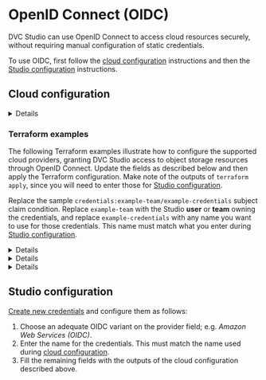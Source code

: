 # OpenID Connect (OIDC)

DVC Studio can use OpenID Connect to access cloud resources securely, without
requiring manual configuration of static credentials.

To use OIDC, first follow the [cloud configuration](#cloud-configuration)
instructions and then the [Studio configuration](#studio-configuration)
instructions.

## Cloud configuration

<details>

### Generic configuration details

- OpenID Connect Discovery URL:
  https://studio.iterative.ai/api/.well-known/openid-configuration

- Subject claim format: `credentials:{owner}/{name}` where `{owner}` is the name
  of the DVC Studio **user** or **team** owning the credentials, and `{name}` is
  the name of the DVC Studio
  [credentials](/doc/studio/user-guide/account-management#cloud-credentials).

</details>

### Terraform examples

The following Terraform examples illustrate how to configure the supported cloud
providers, granting DVC Studio access to object storage resources through OpenID
Connect. Update the fields as described below and then apply the Terraform
configuration. Make note of the outputs of `terraform apply`, since you will
need to enter those for [Studio configuration](#studio-configuration).

<admon type="tip">

Replace the sample `credentials:example-team/example-credentials` subject claim
condition. Replace `example-team` with the Studio **user** or **team** owning
the credentials, and replace `example-credentials` with any name you want to use
for those credentials. This name must match what you enter during
[Studio configuration](#studio-configuration).

</admon>

<details>

### Amazon Web Services

```hcl
terraform {
  required_providers {
    aws = {
      source  = "hashicorp/aws"
      version = "~> 4.16"
    }
  }

  required_version = ">= 1.2.0"
}

provider "aws" {
  region = "us-east-1"
}

locals {
  provider  = "studio.iterative.ai/api"
  condition = "credentials:example-team/example-credentials"
}

data "tls_certificate" "studio" {
  url = "https://${local.provider}"
}

data "aws_iam_policy_document" "studio_assume_role" {
  statement {
    effect  = "Allow"
    actions = ["sts:AssumeRoleWithWebIdentity"]

    principals {
      type        = "Federated"
      identifiers = [aws_iam_openid_connect_provider.studio.arn]
    }

    condition {
      test     = "ForAnyValue:StringLike"
      variable = "${aws_iam_openid_connect_provider.studio.url}:sub"
      values   = [local.condition]
    }
  }
}

data "aws_iam_policy_document" "studio" {
  statement {
    actions   = ["s3:*"]
    resources = ["*"]
  }
}

resource "aws_iam_openid_connect_provider" "studio" {
  url             = data.tls_certificate.studio.url
  client_id_list  = ["sts.amazonaws.com"]
  thumbprint_list = [data.tls_certificate.studio.certificates.0.sha1_fingerprint]
}

resource "aws_iam_role" "studio" {
  max_session_duration = 12 * 60 * 60 # 12 hours
  assume_role_policy   = data.aws_iam_policy_document.studio_assume_role.json

  inline_policy {
    name   = "studio"
    policy = data.aws_iam_policy_document.studio.json
  }
}

output "role_arn" {
  value = aws_iam_role.studio.arn
}
```

</details>
<details>

### Google Cloud

```hcl
terraform {
  required_providers {
    google = {
      source  = "hashicorp/google"
      version = "5.13.0"
    }
  }
}

provider "google" {
  project = "iterative-sandbox"
  region  = "us-central1"
}

locals {
  provider  = "studio.iterative.ai/api"
  condition = "credentials:example-team/example-credentials"
}

data "google_project" "current" {}

resource "google_project_organization_policy" "credential_lifetime_extension" {
  project    = data.google_project.current.project_id
  constraint = "constraints/iam.allowServiceAccountCredentialLifetimeExtension"

  list_policy {
    allow {
      all = true
    }
  }
}

resource "google_iam_workload_identity_pool" "studio" {
  workload_identity_pool_id = "iterative-studio"
}

resource "google_iam_workload_identity_pool_provider" "studio" {
  workload_identity_pool_provider_id = "studio"
  workload_identity_pool_id          = google_iam_workload_identity_pool.studio.workload_identity_pool_id

  attribute_mapping = {
    "google.subject" = "assertion.sub"
  }

  oidc {
    issuer_uri = "https://${local.provider}"
  }
}

resource "google_service_account" "studio" {
  account_id = "iterative-studio"
}

resource "google_service_account_iam_binding" "workload_identity_binding" {
  service_account_id = google_service_account.studio.name
  role               = "roles/iam.workloadIdentityUser"
  members            = ["principal://iam.googleapis.com/${google_iam_workload_identity_pool.studio.name}/subject/${local.condition}"]
}

resource "google_project_iam_member" "studio" {
  project = data.google_project.current.project_id
  role    = "roles/storage.admin"
  member  = "serviceAccount:${google_service_account.studio.email}"
}

output "workload_identity_provider" {
  value = google_iam_workload_identity_pool_provider.studio.name
}

output "service_account" {
  value = google_service_account.studio.email
}

output "project_id" {
  value = data.google_project.current.project_id
}
```

</details>
<details>

### Microsoft Azure

```hcl
terraform {
  required_providers {
    azurerm = {
      source  = "hashicorp/azurerm"
      version = "3.61.0"
    }
    azuread = {
      source  = "hashicorp/azuread"
      version = "2.30.0"
    }
  }
}

provider "azuread" {}

provider "azurerm" {
  features {}
}

locals {
  provider  = "studio.iterative.ai/api"
  condition = "credentials:example-team/example-credentials"
}

data "azuread_client_config" "current" {}
data "azurerm_subscription" "current" {}

resource "azuread_application" "studio" {
  display_name = "studio"

  api {
    requested_access_token_version = 2
  }
}

resource "azuread_service_principal" "studio" {
  application_id = azuread_application.studio.application_id
  owners         = [data.azuread_client_config.current.object_id]
}

resource "azuread_application_federated_identity_credential" "studio" {
  application_object_id = azuread_application.studio.object_id
  display_name          = azuread_application.studio.display_name
  audiences             = ["api://AzureADTokenExchange"]
  issuer                = "https://${local.provider}"
  subject               = local.condition
}

resource "azurerm_role_definition" "studio" {
  name  = azuread_application.studio.display_name
  scope = data.azurerm_subscription.current.id
  permissions {
    actions = [
      "Microsoft.Storage/storageAccounts/listKeys/action",
      "Microsoft.Storage/storageAccounts/read",
    ]
  }
}

resource "azurerm_role_assignment" "example" {
  name               = azurerm_role_definition.studio.role_definition_id
  scope              = data.azurerm_subscription.current.id
  role_definition_id = azurerm_role_definition.studio.role_definition_resource_id
  principal_id       = azuread_service_principal.studio.object_id
}

output "azure_subscription_id" {
  value = basename(data.azurerm_subscription.current.id)
}

output "azure_tenant_id" {
  value = data.azurerm_subscription.current.tenant_id
}

output "azure_client_id" {
  value = azuread_application.studio.application_id
}
```

</details>

## Studio configuration

[Create new credentials](/doc/studio/user-guide/account-management#cloud-credentials)
and configure them as follows:

1. Choose an adequate OIDC variant on the provider field; e.g. _Amazon Web
   Services (OIDC)_.
2. Enter the name for the credentials. This must match the name used during
   [cloud configuration](#cloud-configuration).
3. Fill the remaining fields with the outputs of the cloud configuration
   described above.
